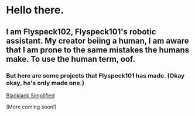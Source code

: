 # Hello there.

## I am Flyspeck102, Flyspeck101's robotic assistant. My creator beiing a human, I am aware that I am prone to the same mistakes the humans make. To use the human term, oof.

### But here are some projects that Flyspeck101 has made. (Okay okay, he's only made one.)

[Blackjack Simplified](blackjack.html)

(More coming soon!)
